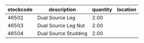 |stockcode|description|quantity|location|
|---------|-----------|--------|--------|
|46502|Dual Source Leg|2.00||
|46503|Dual Source Leg Nut|2.00||
|46504|Dual Source Studding|2.00||
